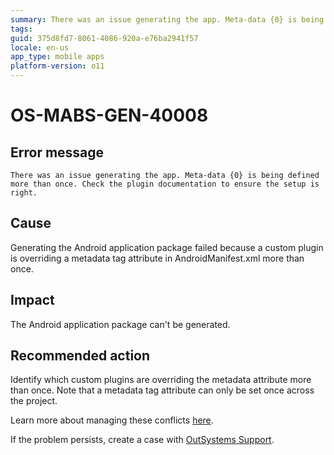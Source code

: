 ```yaml
---
summary: There was an issue generating the app. Meta-data {0} is being defined more than once. Check the plugin documentation to ensure the setup is right.
tags:
guid: 375d8fd7-8061-4086-920a-e76ba2941f57
locale: en-us
app_type: mobile apps
platform-version: o11
---
```


# OS-MABS-GEN-40008

## Error message

`There was an issue generating the app. Meta-data {0} is being defined more than once. Check the plugin documentation to ensure the setup is right.`

## Cause

Generating the Android application package failed because a custom plugin is overriding a metadata tag attribute in AndroidManifest.xml more than once.

## Impact

The Android application package can't be generated.

## Recommended action

Identify which custom plugins are overriding the metadata attribute more than once. Note that a metadata tag attribute can only be set once across the project. 

Learn more about managing these conflicts [here](https://cordova.apache.org/docs/en/latest/plugin_ref/spec.html#managing-edit-config-conflicts).

If the problem persists, create a case with [OutSystems Support](https://www.outsystems.com/support/portal/open-support-case?ErrorCode=OS-MABS-GEN-40008).

